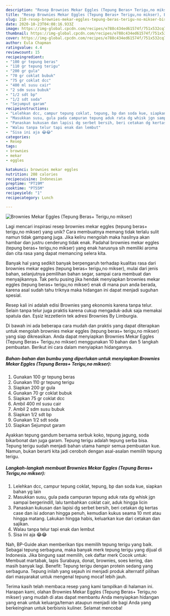 ```yaml
---
description: "Resep Brownies Mekar Eggles (Tepung Beras+ Terigu,no mikser), Bisa Manjain Lidah"
title: "Resep Brownies Mekar Eggles (Tepung Beras+ Terigu,no mikser), Bisa Manjain Lidah"
slug: 210-resep-brownies-mekar-eggles-tepung-beras-terigu-no-mikser-bisa-manjain-lidah
date: 2020-10-23T04:08:16.933Z
image: https://img-global.cpcdn.com/recipes/e788c434ed61574f/751x532cq70/brownies-mekar-eggles-tepung-beras-teriguno-mikser-foto-resep-utama.jpg
thumbnail: https://img-global.cpcdn.com/recipes/e788c434ed61574f/751x532cq70/brownies-mekar-eggles-tepung-beras-teriguno-mikser-foto-resep-utama.jpg
cover: https://img-global.cpcdn.com/recipes/e788c434ed61574f/751x532cq70/brownies-mekar-eggles-tepung-beras-teriguno-mikser-foto-resep-utama.jpg
author: Eula Chapman
ratingvalue: 4.4
reviewcount: 15
recipeingredient:
- "100 gr tepung beras"
- "110 gr tepung terigu"
- "200 gr gula"
- "70 gr coklat bubuk"
- "75 gr coklat dcc"
- "400 ml susu cair"
- "2 sdm susu bubuk"
- "1/2 sdt bp"
- "1/2 sdt soda"
- "Sejumput garam"
recipeinstructions:
- "Lelehkan dcc, campur tepung coklat, tepung, bp dan soda kue, siapkan bahan yg lain"
- "Masukkan susu, gula pada campuran tepung aduk rata dg whisk jgn sampai bergerindill, lalu tambahkan coklat cair, aduk hingga licin"
- "Panaskan kukusan dan lapisi dg serbet bersih, beri cetakan dg kertas case dan isi adonan hingga penuh, kemudian kukus seama 10 mnt atau hingga matang. Lakukan hingga habis, keluarkan kue dari cetakan dan sajikan."
- "Walau tanpa telur tapi enak dan lembut"
- "Sisa ini aja 😂😂"
categories:
- Resep
tags:
- brownies
- mekar
- eggles

katakunci: brownies mekar eggles 
nutrition: 208 calories
recipecuisine: Indonesian
preptime: "PT19M"
cooktime: "PT55M"
recipeyield: "1"
recipecategory: Lunch

---
```



![Brownies Mekar Eggles (Tepung Beras+ Terigu,no mikser)](https://img-global.cpcdn.com/recipes/e788c434ed61574f/751x532cq70/brownies-mekar-eggles-tepung-beras-teriguno-mikser-foto-resep-utama.jpg)

Lagi mencari inspirasi resep brownies mekar eggles (tepung beras+ terigu,no mikser) yang unik? Cara membuatnya memang tidak terlalu sulit namun tidak gampang juga. Jika keliru mengolah maka hasilnya akan hambar dan justru cenderung tidak enak. Padahal brownies mekar eggles (tepung beras+ terigu,no mikser) yang enak harusnya sih memiliki aroma dan cita rasa yang dapat memancing selera kita.

Banyak hal yang sedikit banyak berpengaruh terhadap kualitas rasa dari brownies mekar eggles (tepung beras+ terigu,no mikser), mulai dari jenis bahan, selanjutnya pemilihan bahan segar, sampai cara membuat dan menyajikannya. Tak perlu pusing jika hendak menyiapkan brownies mekar eggles (tepung beras+ terigu,no mikser) enak di mana pun anda berada, karena asal sudah tahu triknya maka hidangan ini dapat menjadi suguhan spesial.

Resep kali ini adalah edisi Brownies yang ekonomis karena tanpa telur. Selain tanpa telur juga praktis karena cukup mengaduk-aduk saja memakai spatula dan. Eşsiz lezzetlerin tek adresi Brownies By Limburgia.


Di bawah ini ada beberapa cara mudah dan praktis yang dapat diterapkan untuk mengolah brownies mekar eggles (tepung beras+ terigu,no mikser) yang siap dikreasikan. Anda dapat menyiapkan Brownies Mekar Eggles (Tepung Beras+ Terigu,no mikser) menggunakan 10 bahan dan 5 langkah pembuatan. Berikut ini cara dalam menyiapkan hidangannya.

<!--inarticleads1-->

##### Bahan-bahan dan bumbu yang diperlukan untuk menyiapkan Brownies Mekar Eggles (Tepung Beras+ Terigu,no mikser):

1. Gunakan 100 gr tepung beras
1. Gunakan 110 gr tepung terigu
1. Siapkan 200 gr gula
1. Gunakan 70 gr coklat bubuk
1. Siapkan 75 gr coklat dcc
1. Ambil 400 ml susu cair
1. Ambil 2 sdm susu bubuk
1. Siapkan 1/2 sdt bp
1. Gunakan 1/2 sdt soda
1. Siapkan Sejumput garam


Ayakkan tepung gandum bersama serbuk koko, tepung jagung, soda bikarbonat dan juga garam. Tepung terigu adalah tepung serba bisa. Tepung terigu sudah menjadi bahan utama hampir semua pembuatan kue. Namun, bukan berarti kita jadi ceroboh dengan asal-asalan memilih tepung terigu. 

<!--inarticleads2-->

##### Langkah-langkah membuat Brownies Mekar Eggles (Tepung Beras+ Terigu,no mikser):

1. Lelehkan dcc, campur tepung coklat, tepung, bp dan soda kue, siapkan bahan yg lain
1. Masukkan susu, gula pada campuran tepung aduk rata dg whisk jgn sampai bergerindill, lalu tambahkan coklat cair, aduk hingga licin
1. Panaskan kukusan dan lapisi dg serbet bersih, beri cetakan dg kertas case dan isi adonan hingga penuh, kemudian kukus seama 10 mnt atau hingga matang. Lakukan hingga habis, keluarkan kue dari cetakan dan sajikan.
1. Walau tanpa telur tapi enak dan lembut
1. Sisa ini aja 😂😂


Nah, BP-Guide akan memberikan tips memilih tepung terigu yang baik. Sebagai tepung serbaguna, maka banyak merk tepung terigu yang dijual di Indonesia. Jika bingung saat memilih, cek daftar merk Cocok untuk: Membuat martabak, lapis Surabaya, donat, brownies, soes kering, dan masih banyak lagi. Benefit: Tepung terigu dengan protein sedang yang serbaguna. Tepung inilah yang sejauh ini menjadi produk alternatif pilihan dari masyarakat untuk mengenal tepung mocaf lebih jauh. 

Terima kasih telah membaca resep yang kami tampilkan di halaman ini. Harapan kami, olahan Brownies Mekar Eggles (Tepung Beras+ Terigu,no mikser) yang mudah di atas dapat membantu Anda menyiapkan hidangan yang enak untuk keluarga/teman ataupun menjadi ide bagi Anda yang berkeinginan untuk berbisnis kuliner. Selamat mencoba!
